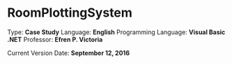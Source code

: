 # RoomPlottingSystem

Type: **Case Study**
Language: **English**
Programming Language: **Visual Basic .NET**
Professor: **Efren P. Victoria**

Current Version Date: **September 12, 2016**
